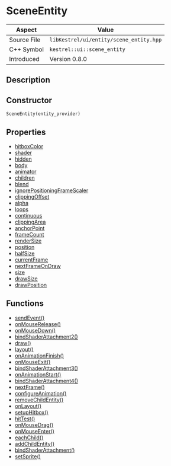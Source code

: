 # SceneEntity
| Aspect | Value |
| --- | --- |
| Source File | `libKestrel/ui/entity/scene_entity.hpp` |
| C++ Symbol | `kestrel::ui::scene_entity` |
| Introduced | Version 0.8.0 |
## Description

## Constructor
```
SceneEntity(entity_provider)
```
## Properties

 - [hitboxColor](hitboxColor.md)
 - [shader](shader.md)
 - [hidden](hidden.md)
 - [body](body.md)
 - [animator](animator.md)
 - [children](children.md)
 - [blend](blend.md)
 - [ignorePositioningFrameScaler](ignorePositioningFrameScaler.md)
 - [clippingOffset](clippingOffset.md)
 - [alpha](alpha.md)
 - [loops](loops.md)
 - [continuous](continuous.md)
 - [clippingArea](clippingArea.md)
 - [anchorPoint](anchorPoint.md)
 - [frameCount](frameCount.md)
 - [renderSize](renderSize.md)
 - [position](position.md)
 - [halfSize](halfSize.md)
 - [currentFrame](currentFrame.md)
 - [nextFrameOnDraw](nextFrameOnDraw.md)
 - [size](size.md)
 - [drawSize](drawSize.md)
 - [drawPosition](drawPosition.md)
## Functions

 - [sendEvent()](sendEvent.md)
 - [onMouseRelease()](onMouseRelease.md)
 - [onMouseDown()](onMouseDown.md)
 - [bindShaderAttachment2()](bindShaderAttachment2.md)
 - [draw()](draw.md)
 - [layout()](layout.md)
 - [onAnimationFinish()](onAnimationFinish.md)
 - [onMouseExit()](onMouseExit.md)
 - [bindShaderAttachment3()](bindShaderAttachment3.md)
 - [onAnimationStart()](onAnimationStart.md)
 - [bindShaderAttachment4()](bindShaderAttachment4.md)
 - [nextFrame()](nextFrame.md)
 - [configureAnimation()](configureAnimation.md)
 - [removeChildEntity()](removeChildEntity.md)
 - [onLayout()](onLayout.md)
 - [setupHitbox()](setupHitbox.md)
 - [hitTest()](hitTest.md)
 - [onMouseDrag()](onMouseDrag.md)
 - [onMouseEnter()](onMouseEnter.md)
 - [eachChild()](eachChild.md)
 - [addChildEntity()](addChildEntity.md)
 - [bindShaderAttachment()](bindShaderAttachment.md)
 - [setSprite()](setSprite.md)
